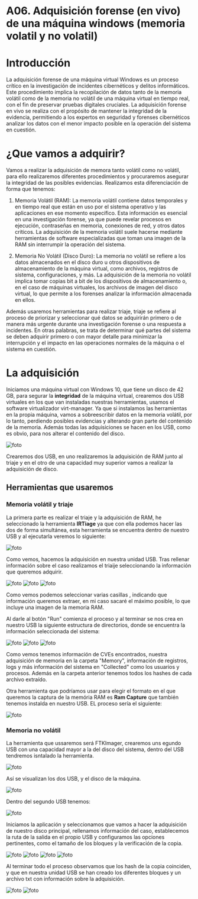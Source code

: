# A06. Adquisición forense (en vivo) de una máquina windows (memoria volatil y no volatil)

# Introducción

La adquisición forense de una máquina virtual Windows es un proceso crítico en la investigación de incidentes cibernéticos y delitos informáticos. Este procedimiento implica la recopilación de datos tanto de la memoria volátil como de la memoria no volátil de una máquina virtual en tiempo real, con el fin de preservar pruebas digitales cruciales. La adquisición forense en vivo se realiza con el propósito de mantener la integridad de la evidencia, permitiendo a los expertos en seguridad y forenses cibernéticos analizar los datos con el menor impacto posible en la operación del sistema en cuestión.

# ¿Que vamos a adquirir?

Vamos a realizar la adquisición de memora tanto volátil como no volátil, para ello realizaremos diferentes procedimientos y procuraremos asegurar la integridad de las posibles evidencias. Realizamos esta diferenciación de forma que tenemos:

1. Memoria Volátil (RAM): La memoria volátil contiene datos temporales y en tiempo real que están en uso por el sistema operativo y las aplicaciones en ese momento específico. Esta información es esencial en una investigación forense, ya que puede revelar procesos en ejecución, contraseñas en memoria, conexiones de red, y otros datos críticos. La adquisición de la memoria volátil suele hacerse mediante herramientas de software especializadas que toman una imagen de la RAM sin interrumpir la operación del sistema.

2. Memoria No Volátil (Disco Duro): La memoria no volátil se refiere a los datos almacenados en el disco duro u otros dispositivos de almacenamiento de la máquina virtual, como archivos, registros de sistema, configuraciones, y más. La adquisición de la memoria no volátil implica tomar copias bit a bit de los dispositivos de almacenamiento o, en el caso de máquinas virtuales, los archivos de imagen del disco virtual, lo que permite a los forenses analizar la información almacenada en ellos.

Además usaremos herramientas para realizar triaje, triaje se refiere al proceso de priorizar y seleccionar qué datos se adquirirán primero o de manera más urgente durante una investigación forense o una respuesta a incidentes. En otras palabras, se trata de determinar qué partes del sistema se deben adquirir primero o con mayor detalle para minimizar la interrupción y el impacto en las operaciones normales de la máquina o el sistema en cuestión.
# La adquisición

Iniciamos una máquina virtual con Windows 10, que tiene un disco de 42 GB, para segurar la **integridad** de la máquina virtual, crearemos dos USB virtuales en los que van instaladas nuestras herramientas, usamos el software virtualizador virt-manager. Ya que si instalamos las herramientas en la propia máquina, vamos a sobreescribir datos en la memoria volátil, por lo tanto, perdiendo posibles evidencias y alterando gran parte del contenido de la memoria. Además todas las adquisiciones se hacen en los USB, como es obvio, para nos alterar el contenido del disco.

![foto](img/ad1.png)

Crearemos dos USB, en uno realizaremos la adquisición de RAM junto al triaje  y en el otro de una capacidad muy superior vamos a realizar la adquisición de disco.

## Herramientas que usaremos
### Memoria volátil y triaje

La primera parte es realizar el triaje y la adquisición de RAM, he seleccionado la herramienta **IRTiage** ya que con ella podemos hacer las dos de forma simultánea, esta herramienta se encuentra dentro de nuestro USB y al ejecutarla veremos lo siguiente:

![foto](img/ad2.png)

Como vemos, hacemos la adquisición en nuestra unidad USB. Tras rellenar información sobre el caso realizamos el triaije seleccionando la información que queremos adquirir.

![foto](img/ad3.png)
![foto](img/ad4.png) 
![foto](img/ad5.png)

Como vemos podemos seleccionar varias casillas , indicando que información queremos extraer, en mi caso sacaré el máximo posible, lo que incluye una imagen de la memoria RAM.

Al darle al botón "Run" comienza el proceso y al terminar se nos crea en nuestro USB la siguiente estructura de directorios, donde se encuentra la información seleccionada del sistema:

![foto](img/ad6.png)
![foto](img/ad7.png)
![foto](img/ad8.png)

Como vemos tenemos información de CVEs encontrados, nuestra adquisición de memoria en la carpeta "Memory", información de registros, logs y más información del sistema en "Collected" como los usuarios y procesos. Además en la carpeta anterior tenemos todos los hashes de cada archivo extraído.

Otra herramienta que podríamos usar para elegir el formato en el que queremos la captura de la memória RAM es **Ram Capture** que también tenemos instalda en nuestro USB. EL proceso sería el siguiente:

![foto](img/ad9.png)

### Memoria no volátil

La herramienta que ussaremos será FTKImager, crearemos uns egundo USB con una capacidad mayor a la del disco del sistema, dentro del USB tendremos isntalado la herramienta.

![foto](img/ad10.png)

Así se visualizan los dos USB, y el disco de la máquina.

![foto](img/ad11.png)

Dentro del segundo USB tenemos:

![foto](img/ad12.png)

Iniciamos la aplicación y seleccionamos que vamos a hacer la adquisición de nuestro disco principal, rellenamos información del caso, establecemos la ruta de la salida en el propio USB y configuramos las opciones pertinentes, como el tamaño de los bloques y la verificación de la copia.


![foto](img/ad14.png)
![foto](img/ad15.png)
![foto](img/ad16.png)
![foto](img/ad17.png)

Al terminar todo el proceso observamos que los hash de la copia coinciden, y que en nuestra unidad USB se han creado los diferentes bloques y un archivo txt con información sobre la adquisición.

![foto](img/ad19.png)
![foto](img/ad20.png)